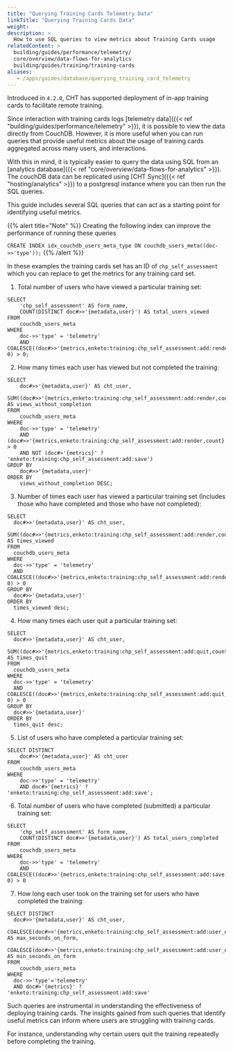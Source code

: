 ```yaml
---
title: "Querying Training Cards Telemetry Data"
linkTitle: "Querying Training Cards Data"
weight:
description: >
  How to use SQL queries to view metrics about Training Cards usage
relatedContent: >
  building/guides/performance/telemetry/
  core/overview/data-flows-for-analytics
  building/guides/training/training-cards
aliases:
   - /apps/guides/database/querying_training_card_telemetry
---
```


Introduced in `4.2.0`, CHT has supported deployment of in-app training cards to facilitate remote training.

Since interaction with training cards logs [telemetry data]({{< ref "building/guides/performance/telemetry" >}}), it is possible to view the data directly from CouchDB. However, it is more useful when you can run queries that provide useful metrics about the usage of training cards aggregated across many users, and interactions. 

With this in mind, it is typically easier to query the data using SQL from an [analytics database]({{< ref "core/overview/data-flows-for-analytics" >}}). The couchDB data can be replicated using [CHT Sync]({{< ref "hosting/analytics" >}}) to a postgresql instance where you can then run the SQL queries.

This guide includes several SQL queries that can act as a starting point for identifying useful metrics. 

{{% alert title="Note" %}} 
Creating the following index can improve the performance of running these queries 

`CREATE INDEX idx_couchdb_users_meta_type ON couchdb_users_meta((doc->>'type'));`
{{% /alert %}}

In these examples the training cards set has an ID of `chp_self_assessment` which you can replace to get the metrics for any training card set.

1. Total number of users who have viewed a particular training set:

```
SELECT
    'chp_self_assessment' AS form_name,
    COUNT(DISTINCT doc#>>'{metadata,user}') AS total_users_viewed
FROM
    couchdb_users_meta
WHERE
    doc->>'type' = 'telemetry'
    AND COALESCE((doc#>>'{metrics,enketo:training:chp_self_assessment:add:render,count}')::int, 0) > 0;
```

2. How many times each user has viewed but not completed the training:

```
SELECT
    doc#>>'{metadata,user}' AS cht_user,
    SUM((doc#>>'{metrics,enketo:training:chp_self_assessment:add:render,count}')::int) AS views_without_completion
FROM
    couchdb_users_meta
WHERE
    doc->>'type' = 'telemetry'
    AND (doc#>>'{metrics,enketo:training:chp_self_assessment:add:render,count}')::int > 0
    AND NOT (doc#>'{metrics}' ? 'enketo:training:chp_self_assessment:add:save')
GROUP BY
    doc#>>'{metadata,user}'
ORDER BY
    views_without_completion DESC;
```

3. Number of times each user has viewed a particular training set (Includes those who have completed and those who have not completed):

```
SELECT
  doc#>>'{metadata,user}' AS cht_user,
  SUM((doc#>>'{metrics,enketo:training:chp_self_assessment:add:render,count}')::int) AS times_viewed
FROM
  couchdb_users_meta
WHERE
  doc->>'type' = 'telemetry'
  AND COALESCE((doc#>>'{metrics,enketo:training:chp_self_assessment:add:render,count}')::int, 0) > 0
GROUP BY
  doc#>>'{metadata,user}'
ORDER BY
  times_viewed desc;
```

4. How many times each user quit a particular training set:

```
SELECT
  doc#>>'{metadata,user}' AS cht_user,
  SUM((doc#>>'{metrics,enketo:training:chp_self_assessment:add:quit,count}')::int) AS times_quit
FROM
  couchdb_users_meta
WHERE
  doc->>'type' = 'telemetry'
  AND COALESCE((doc#>>'{metrics,enketo:training:chp_self_assessment:add:quit,count}')::int, 0) > 0
GROUP BY
  doc#>>'{metadata,user}'
ORDER BY
  times_quit desc;
```

5. List of users who have completed a particular training set:

```
SELECT DISTINCT
    doc#>>'{metadata,user}' AS cht_user
FROM
    couchdb_users_meta
WHERE
    doc->>'type' = 'telemetry'
    AND doc#>'{metrics}' ? 'enketo:training:chp_self_assessment:add:save';
```

6. Total number of users who have completed (submitted) a particular training set:

```
SELECT
    'chp_self_assessment' AS form_name,
    COUNT(DISTINCT doc#>>'{metadata,user}') AS total_users_completed
FROM
    couchdb_users_meta
WHERE
    doc->>'type' = 'telemetry'
    AND COALESCE((doc#>>'{metrics,enketo:training:chp_self_assessment:add:save,count}')::int, 0) > 0
```

7. How long each user took on the training set for users who have completed the training:

```
SELECT DISTINCT
  doc#>>'{metadata,user}' AS cht_user,
  COALESCE(doc#>>'{metrics,enketo:training:chp_self_assessment:add:user_edit_time,max}','0')::int/1000 AS max_seconds_on_form,    
  COALESCE(doc#>>'{metrics,enketo:training:chp_self_assessment:add:user_edit_time,min}','0')::int/1000 AS min_seconds_on_form
FROM 
    couchdb_users_meta 
WHERE
  doc->>'type'='telemetry'
  AND doc#>'{metrics}' ? 'enketo:training:chp_self_assessment:add:save'
```

Such queries are instrumental in understanding the effectiveness of deploying training cards. The insights gained from such queries that identify useful metrics can inform where users are struggling with training cards. 

For instance, understanding why certain users quit the training repeatedly before completing the training.